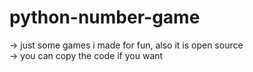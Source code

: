 # python-number-game
-> just some games i made for fun, also it is open source\
-> you can copy the code if you want
